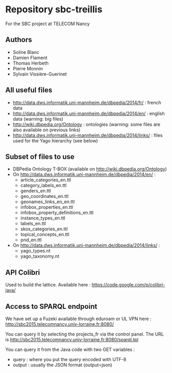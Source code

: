 ﻿Repository sbc-treillis
=======================

For the SBC project at TELECOM Nancy

Authors
-------
* Soline Blanc
* Damien Flament
* Thomas Herbeth
* Pierre Monnin
* Sylvain Vissière-Guerinet

All useful files
----------------

* http://data.dws.informatik.uni-mannheim.de/dbpedia/2014/fr/ : french data
* http://data.dws.informatik.uni-mannheim.de/dbpedia/2014/en/ : english data (warning: big files)
* http://wiki.dbpedia.org/Ontology : ontologies (warning: some files are also available on previous links)
* http://data.dws.informatik.uni-mannheim.de/dbpedia/2014/links/ : files used for the Yago hierarchy (see below)

Subset of files to use
----------------------

* DBPedia Ontology T-BOX (available on http://wiki.dbpedia.org/Ontology)
* On http://data.dws.informatik.uni-mannheim.de/dbpedia/2014/en/ :
  * article_categories_en.ttl
  * category_labels_en.ttl
  * genders_en.ttl
  * geo_coordinates_en.ttl
  * geonames_links_en_en.ttl
  * infobox_properties_en.ttl
  * infobox_property_definitions_en.ttl
  * instance_types_en.ttl
  * labels_en.ttl
  * skos_categories_en.ttl
  * topical_concepts_en.ttl
  * pnd_en.ttl
* On http://data.dws.informatik.uni-mannheim.de/dbpedia/2014/links/ :
  * yago_types.nt
  * yago_taxonomy.nt


API Colibri
-----------

Used to build the lattice. Available here : https://code.google.com/p/colibri-java/


Access to SPARQL endpoint
-------------------------

We have set up a Fuzeki available through eduroam or UL VPN here : http://sbc2015.telecomnancy.univ-lorraine.fr:8080/

You can query it by selecting the projects_fr via the control panel. The URL
is http://sbc2015.telecomnancy.univ-lorraine.fr:8080/sparql.tpl

You can query it from the Java code with two GET variables :
* query : where you put the query encoded with UTF-8
* output : usually the JSON format (output=json)
